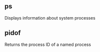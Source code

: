 ## ps
Displays information about system processes

## pidof
Returns the process ID of a named process
